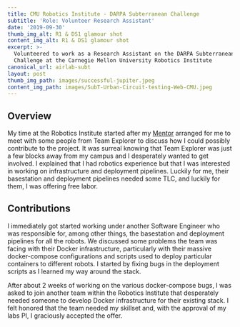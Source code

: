 ```yaml
---
title: CMU Robotics Institute - DARPA Subterranean Challenge
subtitle: 'Role: Volunteer Research Assistant'
date: '2019-09-30'
thumb_img_alt: R1 & DS1 glamour shot
content_img_alt: R1 & DS1 glamour shot
excerpt: >-
  Volunteered to work as a Research Assistant on the DARPA Subterranean
  Challenge at the Carnegie Mellon University Robotics Institute
canonical_url: airlab-subt
layout: post
thumb_img_path: images/successful-jupiter.jpeg
content_img_path: images/SubT-Urban-Circuit-testing-Web-CMU.jpeg
---
```

## Overview

My time at the Robotics Institute started after my [Mentor](https://asaba96.github.io/) arranged for me to meet with some people from Team Explorer to discuss how I could possibly contribute to the project. It was surreal knowing that Team Explorer was just a few blocks away from my campus and I desperately wanted to get involved. I explained that I had robotics experience but that I was interested in working on infrastructure and deployment pipelines. Luckily for me, their basestation and deployment pipelines needed some TLC, and luckily for them, I was offering free labor.

## Contributions

I immediately got started working under another Software Engineer who was responsible for, among other things, the basestation and deployment pipelines for all the robots. We discussed some problems the team was facing with their Docker infrastructure, particularly with their massive docker-compose configurations and scripts used to deploy particular containers to different robots. I started by fixing bugs in the deployment scripts as I learned my way around the stack.

After about 2 weeks of working on the various docker-compose bugs, I was asked to join another team within the Robotics Institute that desperately needed someone to develop Docker infrastructure for their existing stack. I felt honored that the team needed my skillset and, with the approval of my labs PI, I graciously accepted the offer.
